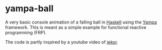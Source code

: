 # yampa-ball

A very basic console animation of a falling ball in
[Haskell](https://www.haskell.org/) using the
[Yampa](https://hackage.haskell.org/package/Yampa) framework. This is meant as
a simple example for functional reactive programming (FRP).

The code is partly inspired by a youtube video of
[jekor](https://www.youtube.com/watch?v=-IpE0CyHK7Q).
